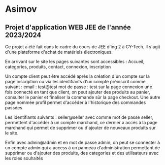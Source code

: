 # Asimov

## Projet d'application WEB JEE de l'année 2023/2024

Ce projet a été fait dans le cadre du cours de JEE d'ing 2 à CY-Tech. Il s'agit
d'une plateforme d'achat de matériels électroniques.

En arrivant sur le site les pages suivantes sont accessibles : Accueil, categories, produits, contact, connexion, inscription

Un compte client peut être accédé après la création d'un compte sur la page inscription ou via les identifiants d'un compte préinscrit comme suivant : email : test@test mot de passe : test sur la page connexion
une fois connecté en tant que client, on peut ajouter des produits au panier, consulter le panier et finaliser la commande sûr la page checkout.
Une autre page nommée profil permet d'accéder à l'historique des commandes passées

Les identifiants suivants : seller@seller avec comme mot de passe seller, permettent d'accéder à un compte marchand, ce dernier a accés à la page marchand qui permet de supprimer ou d'ajouter de nouveaux produits sur le site.

Enfin avec admin@admin et en mot de passe admin, on peut se connecter à un compte admin qui a access à un panneau d'administration permettant de supprimer ou d'ajouter des produits, des categories et des utilisateurs avec les roles souhaités

